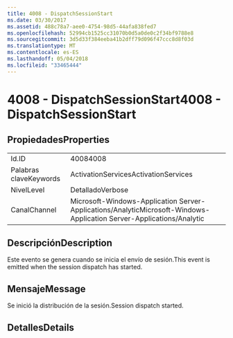 ```yaml
---
title: 4008 - DispatchSessionStart
ms.date: 03/30/2017
ms.assetid: 488c78a7-aee0-4754-98d5-44afa838fed7
ms.openlocfilehash: 52994cb1525cc31070b0d5a0de0c2f34bf9788e8
ms.sourcegitcommit: 3d5d33f384eeba41b2dff79d096f47ccc8d8f03d
ms.translationtype: MT
ms.contentlocale: es-ES
ms.lasthandoff: 05/04/2018
ms.locfileid: "33465444"
---
```

# <a name="4008---dispatchsessionstart"></a><span data-ttu-id="30f0f-102">4008 - DispatchSessionStart</span><span class="sxs-lookup"><span data-stu-id="30f0f-102">4008 - DispatchSessionStart</span></span>
## <a name="properties"></a><span data-ttu-id="30f0f-103">Propiedades</span><span class="sxs-lookup"><span data-stu-id="30f0f-103">Properties</span></span>  
  
|||  
|-|-|  
|<span data-ttu-id="30f0f-104">Id.</span><span class="sxs-lookup"><span data-stu-id="30f0f-104">ID</span></span>|<span data-ttu-id="30f0f-105">4008</span><span class="sxs-lookup"><span data-stu-id="30f0f-105">4008</span></span>|  
|<span data-ttu-id="30f0f-106">Palabras clave</span><span class="sxs-lookup"><span data-stu-id="30f0f-106">Keywords</span></span>|<span data-ttu-id="30f0f-107">ActivationServices</span><span class="sxs-lookup"><span data-stu-id="30f0f-107">ActivationServices</span></span>|  
|<span data-ttu-id="30f0f-108">Nivel</span><span class="sxs-lookup"><span data-stu-id="30f0f-108">Level</span></span>|<span data-ttu-id="30f0f-109">Detallado</span><span class="sxs-lookup"><span data-stu-id="30f0f-109">Verbose</span></span>|  
|<span data-ttu-id="30f0f-110">Canal</span><span class="sxs-lookup"><span data-stu-id="30f0f-110">Channel</span></span>|<span data-ttu-id="30f0f-111">Microsoft-Windows-Application Server-Applications/Analytic</span><span class="sxs-lookup"><span data-stu-id="30f0f-111">Microsoft-Windows-Application Server-Applications/Analytic</span></span>|  
  
## <a name="description"></a><span data-ttu-id="30f0f-112">Descripción</span><span class="sxs-lookup"><span data-stu-id="30f0f-112">Description</span></span>  
 <span data-ttu-id="30f0f-113">Este evento se genera cuando se inicia el envío de sesión.</span><span class="sxs-lookup"><span data-stu-id="30f0f-113">This event is emitted when the session dispatch has started.</span></span>  
  
## <a name="message"></a><span data-ttu-id="30f0f-114">Mensaje</span><span class="sxs-lookup"><span data-stu-id="30f0f-114">Message</span></span>  
 <span data-ttu-id="30f0f-115">Se inició la distribución de la sesión.</span><span class="sxs-lookup"><span data-stu-id="30f0f-115">Session dispatch started.</span></span>  
  
## <a name="details"></a><span data-ttu-id="30f0f-116">Detalles</span><span class="sxs-lookup"><span data-stu-id="30f0f-116">Details</span></span>
